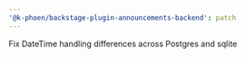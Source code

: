 ```yaml
---
'@k-phoen/backstage-plugin-announcements-backend': patch
---
```


Fix DateTime handling differences across Postgres and sqlite
